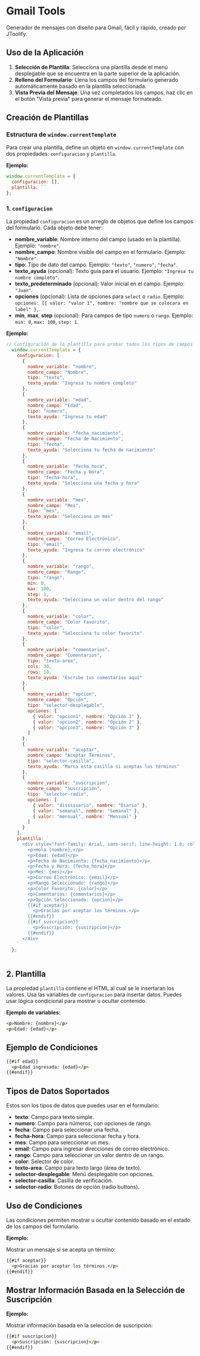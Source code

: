# Gmail Tools

Generador de mensajes con diseño para Gmail, fácil y rápido, creado por JToolify.

## Uso de la Aplicación

1. **Selección de Plantilla**: Selecciona una plantilla desde el menú desplegable que se encuentra en la parte superior de la aplicación.
2. **Relleno del Formulario**: Llena los campos del formulario generado automáticamente basado en la plantilla seleccionada.
3. **Vista Previa del Mensaje**: Una vez completados los campos, haz clic en el botón "Vista previa" para generar el mensaje formateado. 

## Creación de Plantillas

### Estructura de `window.currentTemplate`

Para crear una plantilla, define un objeto en `window.currentTemplate` con dos propiedades: `configuracion` y `plantilla`.

**Ejemplo:**

```javascript
window.currentTemplate = {
  configuracion: [],
  plantilla: ``
};
```

### 1. `configuracion`

La propiedad `configuracion` es un arreglo de objetos que define los campos del formulario. Cada objeto debe tener:

- **nombre_variable**: Nombre interno del campo (usado en la plantilla). Ejemplo: `"nombre"`.
- **nombre_campo**: Nombre visible del campo en el formulario. Ejemplo: `"Nombre"`.
- **tipo**: Tipo de dato del campo. Ejemplo: `"texto"`, `"numero"`, `"fecha"`.
- **texto_ayuda** (opcional): Texto guía para el usuario. Ejemplo: `"Ingresa tu nombre completo"`.
- **texto_predeterminado** (opcional): Valor inicial en el campo. Ejemplo: `"Juan"`.
- **opciones** (opcional): Lista de opciones para `select` o `radio`. Ejemplo: `opciones: [{ valor: "valor 1", nombre: "nombre que se colocara en label" },`.
- **min**, **max**, **step** (opcional): Para campos de tipo `numero` o `rango`. Ejemplo: `min: 0`, `max: 100`, `step: 1`.

**Ejemplo:**

```javascript
// Configuración de la plantilla para probar todos los tipos de campos
  window.currentTemplate = {
    configuracion: [
      {
        nombre_variable: "nombre",
        nombre_campo: "Nombre",
        tipo: "texto",
        texto_ayuda: "Ingresa tu nombre completo"
      },
      {
        nombre_variable: "edad",
        nombre_campo: "Edad",
        tipo: "numero",
        texto_ayuda: "Ingresa tu edad"
      },
      {
        nombre_variable: "fecha_nacimiento",
        nombre_campo: "Fecha de Nacimiento",
        tipo: "fecha",
        texto_ayuda: "Selecciona tu fecha de nacimiento"
      },
      {
        nombre_variable: "fecha_hora",
        nombre_campo: "Fecha y Hora",
        tipo: "fecha-hora",
        texto_ayuda: "Selecciona una fecha y hora"
      },
      {
        nombre_variable: "mes",
        nombre_campo: "Mes",
        tipo: "mes",
        texto_ayuda: "Selecciona un mes"
      },
      {
        nombre_variable: "email",
        nombre_campo: "Correo Electrónico",
        tipo: "email",
        texto_ayuda: "Ingresa tu correo electrónico"
      },
      {
        nombre_variable: "rango",
        nombre_campo: "Rango",
        tipo: "rango",
        min: 0,
        max: 100,
        step: 1,
        texto_ayuda: "Selecciona un valor dentro del rango"
      },
      {
        nombre_variable: "color",
        nombre_campo: "Color Favorito",
        tipo: "color",
        texto_ayuda: "Selecciona tu color favorito"
      },
      {
        nombre_variable: "comentarios",
        nombre_campo: "Comentarios",
        tipo: "texto-area",
        cols: 30,
        rows: 10,
        texto_ayuda: "Escribe tus comentarios aquí"
      },
      {
        nombre_variable: "opcion",
        nombre_campo: "Opción",
        tipo: "selector-desplegable",
        opciones: [
          { valor: "opcion1", nombre: "Opción 1" },
          { valor: "opcion2", nombre: "Opción 2" },
          { valor: "opcion3", nombre: "Opción 3" }
        ]
      },
      {
        nombre_variable: "aceptar",
        nombre_campo: "Aceptar Términos",
        tipo: "selector-casilla",
        texto_ayuda: "Marca esta casilla si aceptas los términos"
      },
      {
        nombre_variable: "suscripcion",
        nombre_campo: "Suscripción",
        tipo: "selector-radio",
        opciones: [
          { valor: "disssssario", nombre: "Diario" },
          { valor: "semanal", nombre: "Semanal" },
          { valor: "mensual", nombre: "Mensual" }
        ]
      }
    ],
    plantilla: `
      <div style="font-family: Arial, sans-serif; line-height: 1.6; color: #333;">
        <p>Hola {nombre},</p>
        <p>Edad: {edad}</p>
        <p>Fecha de Nacimiento: {fecha_nacimiento}</p>
        <p>Fecha y Hora: {fecha_hora}</p>
        <p>Mes: {mes}</p>
        <p>Correo Electrónico: {email}</p>
        <p>Rango Seleccionado: {rango}</p>
        <p>Color Favorito: {color}</p>
        <p>Comentarios: {comentarios}</p>
        <p>Opción Seleccionada: {opcion}</p>
        {{#if aceptar}}
          <p>Gracias por aceptar los términos.</p>
        {{#endif}}
        {{#if suscripcion}}
          <p>Suscripción: {suscripcion}</p>
        {{#endif}}
      </div>
    `
  };
  
```

## 2. Plantilla

La propiedad `plantilla` contiene el HTML al cual se le insertaran los valores. Usa las variables de `configuracion` para insertar datos. Puedes usar lógica condicional para mostrar u ocultar contenido.

**Ejemplo de variables:**

```html
<p>Nombre: {nombre}</p>
<p>Edad: {edad}</p>
```
## Ejemplo de Condiciones

```html
{{#if edad}}
  <p>Edad ingresada: {edad}</p>
{{#endif}}
```

## Tipos de Datos Soportados

Estos son los tipos de datos que puedes usar en el formulario:

- **texto**: Campo para texto simple.
- **numero**: Campo para números, con opciones de rango.
- **fecha**: Campo para seleccionar una fecha.
- **fecha-hora**: Campo para seleccionar fecha y hora.
- **mes**: Campo para seleccionar un mes.
- **email**: Campo para ingresar direcciones de correo electrónico.
- **rango**: Campo para seleccionar un valor dentro de un rango.
- **color**: Selector de color.
- **texto-area**: Campo para texto largo (área de texto).
- **selector-desplegable**: Menú desplegable con opciones.
- **selector-casilla**: Casilla de verificación.
- **selector-radio**: Botones de opción (radio buttons).

## Uso de Condiciones

Las condiciones permiten mostrar u ocultar contenido basado en el estado de los campos del formulario.

**Ejemplo:**

Mostrar un mensaje si se acepta un término:

```html
{{#if aceptar}}
  <p>Gracias por aceptar los términos.</p>
{{#endif}}
```

## Mostrar Información Basada en la Selección de Suscripción

**Ejemplo:**

Mostrar información basada en la selección de suscripción:

```html
{{#if suscripcion}}
  <p>Suscripción: {suscripcion}</p>
{{#endif}}
```